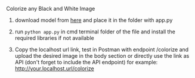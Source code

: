 Colorize any Black and White Image

1. download model from [here](https://data.deepai.org/deoldify/ColorizeArtistic_gen.pth) and place it in the folder with app.py 

2. run ```python app.py``` in cmd terminal folder of the file and install the required libraries if not available 

3. Copy the localhost url link, test in Postman with endpoint /colorize and upload the desired image in the body section or directly use the link as API (don't forget to include the API endpoint)
for example: http://your.localhost.url/colorize
